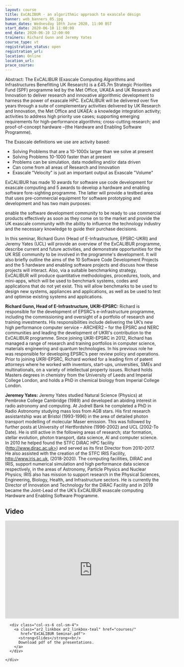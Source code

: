 ```yaml
---
layout: course
title: ExCALIBUR - an algorithmic approach to exascale design
banner: web_banners_05.jpg 
human_dates: Wednesday 10th June 2020, 11:00 BST
start_date: 2020-06-10 11:00:00
end_date: 2020-06-10 12:00:00
trainers: Richard Gunn and Jeremy Yates 
course_type: vt
registration_status: open
registration_url: 
location: Online
location_url:
prace_course: 
---
```


Abstract: The  ExCALIBUR (Exascale Computing Algorithms and Infrastructures Benefitting UK Research) is a £45.7m Strategic Priorities Fund (SPF) programme led by the Met Office, UKAEA and UK Research and Innovation to deliver research and innovative algorithmic development to harness the power of exascale HPC. ExCALIBUR will be delivered over five years through a suite of complementary activities delivered by UK Research and Innovation, the Met Office and UKAEA: a knowledge integration activity; activities to address high priority use cases; supporting emerging requirements for high-performance algorithms; cross-cutting research; and proof-of-concept hardware –(the Hardware and Enabling Software Programme).

The Exascale definitions we use are activity based:

* Solving Problems that are a 10-1000x larger than we solve at present
* Solving Problems 10-1000 faster than at present
* Problems can be simulation, data modelling and/or data driven
* Can come from all areas of Research and Innovation
* Exascale "Velocity" is just an important output as Exascale "Volume"

ExCALIBUR has made 10 awards for software use code development for exascale computing and 5 awards to develop a hardware and enabling software fore-sighting programme. The latter will provide a testbed area that uses pre-commercial equipment for software prototyping and development and has two main purposes:

enable the software development community to be ready to use commercial products effectively as soon as they come on to the market and provide the UK exascale community with the ability to influence the technology industry and the necessary knowledge to guide their purchase decisions.

In this seminar, Richard Gunn (Head of E-Infrastructure, EPSRC-UKRI) and Jeremy Yates (UCL) will provide an overview of the ExCALIBUR programme, describe current and future activities, and demonstrate opportunities for the UK RSE community to be involved in the programme's development. It will also briefly outline the aims of the 10 Software Code Development Projects and the 5 hardware and enabling software projects and discuss how these projects will interact.  Also, via a suitable benchmarking strategy, ExCALIBUR  will produce quantitative methodologies, procedures, tools, and mini-apps, which will be used to benchmark systems, codes and applications that do not yet exist.  This will allow benchmarks to be used to design new systems, appliances and applications, as well as be used to test and optimise existing systems and applications.


**Richard Gunn, Head of E-Infrastructure, UKRI-EPSRC:** Richard is responsible for the development of EPSRC’s e-infrastructure programme, including the commissioning and oversight of a portfolio of research and training investments. His responsibilities include delivering the UK’s new high performance computer service – ARCHER2 – for the EPSRC and NERC communities and leading the development of UKRI's contribution to the ExCALIBUR programme. Since joining UKRI-EPSRC in 2012, Richard has managed a range of research and training portfolios in computer science, materials engineering and quantum technologies. In his previous role he was responsible for developing EPSRC’s peer review policy and operations. Prior to joining UKRI-EPSRC, Richard worked for a leading firm of patent attorneys where he worked with inventors, start-ups, universities, SMEs and multinationals, on a variety of intellectual property issues. Richard holds Masters degrees in chemistry from the University of Leeds and Imperial College London, and holds a PhD in chemical biology from Imperial College London.

**Jeremey Yates:** Jeremy Yates studied Natural Science (Physics) at Pembroke College Cambridge (1989) and developed an abiding interest in radio astronomy and computing.   At Jodrell Bank he completed a PhD in Radio Astronomy studying mass loss from AGB stars.  His first research assistantship was at Bristol (1993-1996) in the area of detailed photon transport modelling of molecular Maser emission.  This was followed by further posts at University of Hertfordshire (1996-2002) and UCL (2002-To Date).   He is still active in the following areas of  research; star formation, stellar evolution, photon transport, data science, AI and computer science.  In 2010 he helped found the STFC DiRAC HPC facility (http://www.dirac.ac.uk>) and served as its first Director from 2010-2017.  He also assisted with the creation of the STFC IRIS Facility, http://www.iris.ac.uk, (2018-2020).  The computing facilities, DIRAC and IRIS, support numerical simulation and high performance data science respectively, in the areas of Astronomy, Particle Physics and Nuclear Physics;  IRIS also has mission to support research in the Physical Sciences, Engineering, Biology, Health, and Infrastructure sectors.  He is currently the Director of Innovation and Technology for the DiRAC Facility and in 2019 became the Joint-Lead of the UK’s  ExCALIBUR exascale computing Hardware and Enabling Software Programme.






<section id="service">

<!--
  <div class="row ">	

      <div class="col-xs-6 col-sm-4">
        <a class="ar2_linkbox ar2_linkbox-teal" 
          href="https://eu.bbcollab.com/guest/f11d429667cc44359a5772bf0dcadc68">
          <strong>Join Session</strong><br/>
          Join this online session in your browser
        </a>
      </div>

      <div class="col-xs-6 col-sm-4">
        <a class="ar2_linkbox ar2_linkbox-green" href="courses/"
           href="myevents.ics">
          <strong>Add to Calendar</strong><br/>
          Download ICS file to add this event to your calendar complete with join link
        </a>
      </div>

											
    </div>

-->



<h2><a name="video">Video</a></h2>


<div>

<iframe width="560" height="315" src="https://www.youtube.com/embed/h0DtVqGzOaU" frameborder="0" allow="accelerometer; autoplay; encrypted-media; gyroscope; picture-in-picture" allowfullscreen></iframe>

</div>





<section id="service">
  <div class="container">
    <div class="row ">	

<!--

      <div class="col-xs-6 col-sm-4">
        <a class="ar2_linkbox ar2_linkbox-teal" href="  ">
          <strong>Transcript</strong><br/>
          Download a transcript of the video audio
        </a>
      </div>


-->
      <div class="col-xs-6 col-sm-4">
        <a class="ar2_linkbox ar2_linkbox-teal" href="courses/"
           href="ExCALIBUR Seminar.pdf">
          <strong>Slides</strong><br/>
          Download pdf of the presentations.
        </a>
      </div>
										
    </div>
  </div>
</section>

